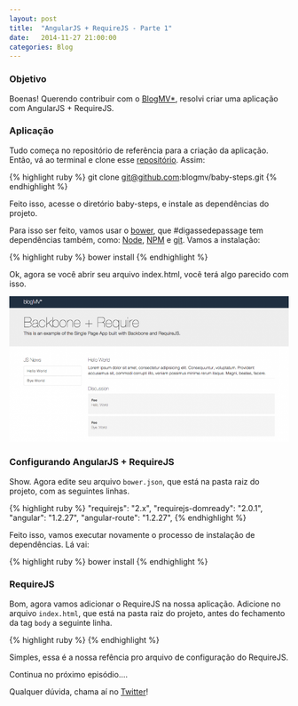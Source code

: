 ```yaml
---
layout: post
title:  "AngularJS + RequireJS - Parte 1"
date:   2014-11-27 21:00:00
categories: Blog
---
```


<h3>Objetivo</h3>
Boenas! Querendo contribuir com o <a href="http://blogmv.github.io" target="blank">BlogMV*</a>, resolvi criar uma aplicação com AngularJS + RequireJS.

<h3>Aplicação</h3>
Tudo começa no repositório de referência para a criação da aplicação. Então, vá ao terminal e clone esse <a href="https://github.com/blogmv/baby-steps" target="blank">repositório</a>. Assim:

{% highlight ruby %}
	git clone git@github.com:blogmv/baby-steps.git
{% endhighlight %}

Feito isso, acesse o diretório baby-steps, e instale as dependências do projeto. 

Para isso ser feito, vamos usar o <a href="http://bower.io/" target="blank">bower</a>, que #digassedepassage tem dependências também, como: <a href="http://nodejs.org/" target="blank">Node</a>, <a href="https://www.npmjs.org/" target="blank">NPM</a> e <a href="http://git-scm.com/" target="blank">git</a>. Vamos a instalação:

{% highlight ruby %}
	bower install
{% endhighlight %}

Ok, agora se você abrir seu arquivo index.html, você terá algo parecido com isso.

<img src="/img/posts/blogmvindex.png"  />

<h3>Configurando AngularJS + RequireJS</h3>
Show. Agora edite seu arquivo <code>bower.json</code>, que está na pasta raiz do projeto, com as seguintes linhas.

{% highlight ruby %}
	"requirejs": "2.x",
	"requirejs-domready": "2.0.1",
    	"angular":  "1.2.27",
    	"angular-route":  "1.2.27",
{% endhighlight %}

Feito isso, vamos executar novamente o processo de instalação de dependências. Lá vai:

{% highlight ruby %}
	bower install
{% endhighlight %}

<h3>RequireJS</h3>
Bom, agora vamos adicionar o RequireJS na nossa aplicação. Adicione no arquivo <code>index.html</code>, que está na pasta raiz do projeto, antes do fechamento da tag <code>body</code> a seguinte linha.

{% highlight ruby %}
	<script data-main="assets/js/main" src="assets/vendor/requirejs/require.js"></script>
{% endhighlight %}

Simples, essa é a nossa refência pro arquivo de configuração do RequireJS.

Continua no próximo episódio....

Qualquer dúvida, chama aí no <a href="https://twitter.com/realronchi" target="blank">Twitter</a>!

